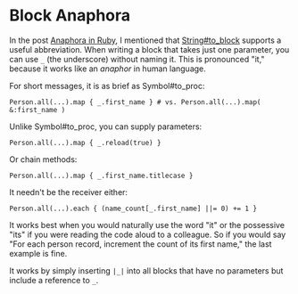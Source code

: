 Block Anaphora
===

In the post [Anaphora in Ruby](http://github.com/raganwald/homoiconic/blob/master/2009-09-22/anaphora.md#readme ""), I mentioned that [String#to\_block](http:string_to_block.md) supports a useful abbreviation. When writing a block that takes just one parameter, you can use `_` (the underscore) without naming it. This is pronounced "it," because it works like an *anaphor* in human language.

For short messages, it is as brief as Symbol#to\_proc:

    Person.all(...).map { _.first_name } # vs. Person.all(...).map( &:first_name )
    
Unlike Symbol#to\_proc, you can supply parameters:

    Person.all(...).map { _.reload(true) }

Or chain methods:

    Person.all(...).map { _.first_name.titlecase }
    
It needn't be the receiver either:

    Person.all(...).each { (name_count[_.first_name] ||= 0) += 1 }
	  
It works best when you would naturally use the word "it" or the possessive "its" if you were reading the code aloud to a colleague. So if you would say "For each person record, increment the count of its first name," the last example is fine.

It works by simply inserting `|_|` into all blocks that have no parameters but include a reference to `_`.